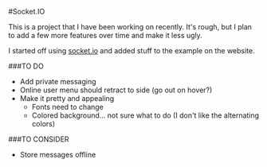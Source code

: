 #Socket.IO

This is a project that I have been working on recently. It's rough, but I plan to add a few more features over time and make it less ugly.

I started off using [socket.io](http://socket.io/) and added stuff to the example on the website.


###TO DO
- Add private messaging
- Online user menu should retract to side (go out on hover?)
- Make it pretty and appealing
  - Fonts need to change
  - Colored background... not sure what to do (I don't like the alternating colors)


###TO CONSIDER
- Store messages offline

